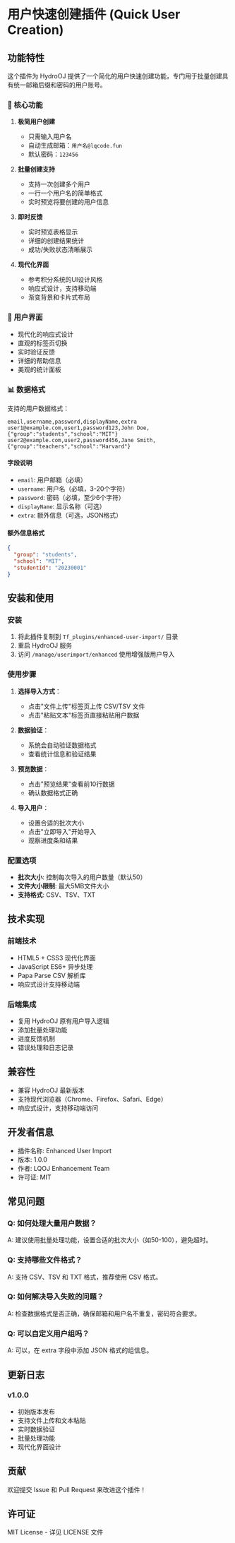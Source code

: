 # 用户快速创建插件 (Quick User Creation)

## 功能特性

这个插件为 HydroOJ 提供了一个简化的用户快速创建功能，专门用于批量创建具有统一邮箱后缀和密码的用户账号。

### 🚀 核心功能

1. **极简用户创建**
   - 只需输入用户名
   - 自动生成邮箱：`用户名@lqcode.fun`
   - 默认密码：`123456`

2. **批量创建支持**
   - 支持一次创建多个用户
   - 一行一个用户名的简单格式
   - 实时预览将要创建的用户信息

3. **即时反馈**
   - 实时预览表格显示
   - 详细的创建结果统计
   - 成功/失败状态清晰展示

4. **现代化界面**
   - 参考积分系统的UI设计风格
   - 响应式设计，支持移动端
   - 渐变背景和卡片式布局

### 🎨 用户界面

- 现代化的响应式设计
- 直观的标签页切换
- 实时验证反馈
- 详细的帮助信息
- 美观的统计面板

### 📊 数据格式

支持的用户数据格式：

```csv
email,username,password,displayName,extra
user1@example.com,user1,password123,John Doe,{"group":"students","school":"MIT"}
user2@example.com,user2,password456,Jane Smith,{"group":"teachers","school":"Harvard"}
```

#### 字段说明

- `email`: 用户邮箱（必填）
- `username`: 用户名（必填，3-20个字符）
- `password`: 密码（必填，至少6个字符）
- `displayName`: 显示名称（可选）
- `extra`: 额外信息（可选，JSON格式）

#### 额外信息格式

```json
{
  "group": "students",
  "school": "MIT",
  "studentId": "20230001"
}
```

## 安装和使用

### 安装

1. 将此插件复制到 `Tf_plugins/enhanced-user-import/` 目录
2. 重启 HydroOJ 服务
3. 访问 `/manage/userimport/enhanced` 使用增强版用户导入

### 使用步骤

1. **选择导入方式**：
   - 点击"文件上传"标签页上传 CSV/TSV 文件
   - 点击"粘贴文本"标签页直接粘贴用户数据

2. **数据验证**：
   - 系统会自动验证数据格式
   - 查看统计信息和验证结果

3. **预览数据**：
   - 点击"预览结果"查看前10行数据
   - 确认数据格式正确

4. **导入用户**：
   - 设置合适的批次大小
   - 点击"立即导入"开始导入
   - 观察进度条和结果

### 配置选项

- **批次大小**: 控制每次导入的用户数量（默认50）
- **文件大小限制**: 最大5MB文件大小
- **支持格式**: CSV、TSV、TXT

## 技术实现

### 前端技术

- HTML5 + CSS3 现代化界面
- JavaScript ES6+ 异步处理
- Papa Parse CSV 解析库
- 响应式设计支持移动端

### 后端集成

- 复用 HydroOJ 原有用户导入逻辑
- 添加批量处理功能
- 进度反馈机制
- 错误处理和日志记录

## 兼容性

- 兼容 HydroOJ 最新版本
- 支持现代浏览器（Chrome、Firefox、Safari、Edge）
- 响应式设计，支持移动端访问

## 开发者信息

- 插件名称: Enhanced User Import
- 版本: 1.0.0
- 作者: LQOJ Enhancement Team
- 许可证: MIT

## 常见问题

### Q: 如何处理大量用户数据？
A: 建议使用批量处理功能，设置合适的批次大小（如50-100），避免超时。

### Q: 支持哪些文件格式？
A: 支持 CSV、TSV 和 TXT 格式，推荐使用 CSV 格式。

### Q: 如何解决导入失败的问题？
A: 检查数据格式是否正确，确保邮箱和用户名不重复，密码符合要求。

### Q: 可以自定义用户组吗？
A: 可以，在 extra 字段中添加 JSON 格式的组信息。

## 更新日志

### v1.0.0
- 初始版本发布
- 支持文件上传和文本粘贴
- 实时数据验证
- 批量处理功能
- 现代化界面设计

## 贡献

欢迎提交 Issue 和 Pull Request 来改进这个插件！

## 许可证

MIT License - 详见 LICENSE 文件 